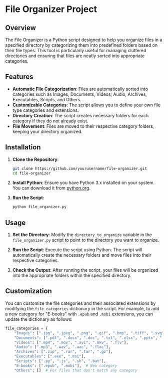 # File Organizer Project

## Overview

The File Organizer is a Python script designed to help you organize files in a specified directory by categorizing them into predefined folders based on their file types. This tool is particularly useful for managing cluttered directories and ensuring that files are neatly sorted into appropriate categories.

## Features

- **Automatic File Categorization**: Files are automatically sorted into categories such as Images, Documents, Videos, Audio, Archives, Executables, Scripts, and Others.
- **Customizable Categories**: The script allows you to define your own file type categories and extensions.
- **Directory Creation**: The script creates necessary folders for each category if they do not already exist.
- **File Movement**: Files are moved to their respective category folders, keeping your directory organized.

## Installation

1. **Clone the Repository**:
   ```bash
   git clone https://github.com/yourusername/file-organizer.git
   cd file-organizer
   ```

2. **Install Python**:
   Ensure you have Python 3.x installed on your system. You can download it from [python.org](https://www.python.org/downloads/).

3. **Run the Script**:
   ```bash
   python file_organizer.py
   ```

## Usage

1. **Set the Directory**:
   Modify the `directory_to_organize` variable in the `file_organizer.py` script to point to the directory you want to organize.

2. **Run the Script**:
   Execute the script using Python. The script will automatically create the necessary folders and move files into their respective categories.

3. **Check the Output**:
   After running the script, your files will be organized into the appropriate folders within the specified directory.

## Customization

You can customize the file categories and their associated extensions by modifying the `file_categories` dictionary in the script. For example, to add a new category for "E-books" with `.epub` and `.mobi` extensions, you can update the dictionary as follows:

```python
file_categories = {
    "Images": [".jpg", ".jpeg", ".png", ".gif", ".bmp", ".tiff", ".svg"],
    "Documents": [".pdf", ".docx", ".doc", ".txt", ".xlsx", ".pptx", ".csv"],
    "Videos": [".mp4", ".mov", ".avi", ".mkv", ".flv"],
    "Audio": [".mp3", ".wav", ".aac", ".flac"],
    "Archives": [".zip", ".rar", ".tar", ".gz"],
    "Executables": [".exe", ".msi"],
    "Scripts": [".py", ".js", ".sh", ".bat"],
    "E-books": [".epub", ".mobi"],  # New category
    "Others": []  # For files that don't match any category
